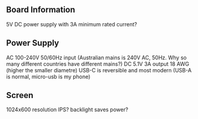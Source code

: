 <!-- SPDX-License-Identifier: zlib-acknowledgement -->

## Board Information
5V DC power supply with 3A minimum rated current?

## Power Supply
AC 100-240V 50/60Hz input (Australian mains is 240V AC, 50Hz. Why so many different countries have different mains?) 
DC 5.1V 3A output
18 AWG (higher the smaller diametre)
USB-C is reversible and most modern (USB-A is normal, micro-usb is my phone)

## Screen
1024x600 resolution
IPS?
backlight saves power?

